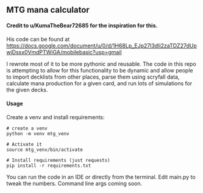 ## MTG mana calculator

#### Credit to u/KumaTheBear72685 for the inspiration for this. 
His code can be found at https://docs.google.com/document/u/0/d/1H68Lp_EJp27l3dIi2zaTDZ27dUpwjDssx0VmdPTWiGA/mobilebasic?usp=gmail

I rewrote most of it to be more pythonic and reusable. The code in this repo is attempting to allow for this functionality to be dynamic and allow people to import decklists from other places, parse them using scryfall data, calculate mana production for a given card, and run lots of simulations for the given decks.


#### Usage
Create a venv and install requirements:
```shell
# create a venv
python -m venv mtg_venv

# Activate it
source mtg_venv/bin/activate

# Install requirements (just requests)
pip install -r requirements.txt
```

You can run the code in an IDE or directly from the terminal. Edit main.py to tweak the numbers. Command line args coming soon. 